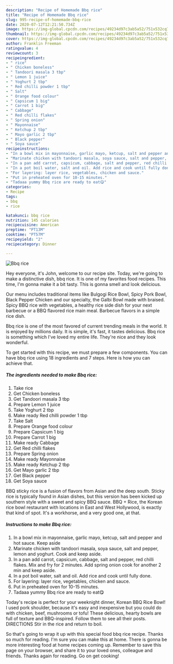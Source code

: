 ```yaml
---
description: "Recipe of Homemade Bbq rice"
title: "Recipe of Homemade Bbq rice"
slug: 995-recipe-of-homemade-bbq-rice
date: 2020-07-12T12:21:50.734Z
image: https://img-global.cpcdn.com/recipes/49234d97c3ab5a52/751x532cq70/bbq-rice-recipe-main-photo.jpg
thumbnail: https://img-global.cpcdn.com/recipes/49234d97c3ab5a52/751x532cq70/bbq-rice-recipe-main-photo.jpg
cover: https://img-global.cpcdn.com/recipes/49234d97c3ab5a52/751x532cq70/bbq-rice-recipe-main-photo.jpg
author: Franklin Freeman
ratingvalue: 4
reviewcount: 3
recipeingredient:
- " rice"
- " Chicken boneless"
- " Tandoori masala 3 tbp"
- " Lemon 1 juice"
- " Yoghurt 2 tbp"
- " Red chilli powder 1 tbp"
- " Salt"
- " Orange food colour"
- " Capsicum 1 big"
- " Carrot 1 big"
- " Cabbage"
- " Red chilli flakes"
- " Spring onion"
- " Mayonnaise"
- " Ketchup 2 tbp"
- " Mayo garlic 2 tbp"
- " Black pepper"
- " Soya sauce"
recipeinstructions:
- "In a bowl mix in mayonnaise, garlic mayo, ketcup, salt and pepper and hot sauce. Keep aside"
- "Marinate chicken with tandoori masala, soya sauce, salt and pepper, lemon and yoghurt. Cook and keep aside."
- "In a pan add carrot, capsicum, cabbage, salt and pepper, red chilli flakes. Mix and fry for 2 minutes. Add spring onion cook for another 2 min and keep aside."
- "In a pot boil water, salt and oil. Add rice and cook until fully done."
- "For layering: layer rice, vegetables, chicken and sauce."
- "Put in preheated oven for 10-15 minutes."
- "Tadaaa yummy Bbq rice are ready to eat😋"
categories:
- Recipe
tags:
- bbq
- rice

katakunci: bbq rice 
nutrition: 145 calories
recipecuisine: American
preptime: "PT13M"
cooktime: "PT57M"
recipeyield: "2"
recipecategory: Dinner

---
```



![Bbq rice](https://img-global.cpcdn.com/recipes/49234d97c3ab5a52/751x532cq70/bbq-rice-recipe-main-photo.jpg)

Hey everyone, it's John, welcome to our recipe site. Today, we're going to make a distinctive dish, bbq rice. It is one of my favorites food recipes. This time, I'm gonna make it a bit tasty. This is gonna smell and look delicious.

Our menu includes traditional items like Bulgogi Rice Bowl, Spicy Pork Bowl, Black Pepper Chicken and our specialty, the Galbi Bowl made with braised. Spicy BBQ rice with vegetables, a healthy rice side dish for your next barbecue or a BBQ flavored rice main meal. Barbecue flavors in a simple rice dish.

Bbq rice is one of the most favored of current trending meals in the world. It is enjoyed by millions daily. It is simple, it's fast, it tastes delicious. Bbq rice is something which I've loved my entire life. They're nice and they look wonderful.


To get started with this recipe, we must prepare a few components. You can have bbq rice using 18 ingredients and 7 steps. Here is how you can achieve that.

<!--inarticleads1-->

##### The ingredients needed to make Bbq rice:

1. Take  rice
1. Get  Chicken boneless
1. Get  Tandoori masala 3 tbp
1. Prepare  Lemon 1 juice
1. Take  Yoghurt 2 tbp
1. Make ready  Red chilli powder 1 tbp
1. Take  Salt
1. Prepare  Orange food colour
1. Prepare  Capsicum 1 big
1. Prepare  Carrot 1 big
1. Make ready  Cabbage
1. Get  Red chilli flakes
1. Prepare  Spring onion
1. Make ready  Mayonnaise
1. Make ready  Ketchup 2 tbp
1. Get  Mayo garlic 2 tbp
1. Get  Black pepper
1. Get  Soya sauce


BBQ sticky rice is a fusion of flavors from Asian and the deep south. Sticky rice is typically found in Asian dishes, but this version has been kicked up southern style with a sweet and spicy BBQ sauce. BBQ + Rice, the Korean rice bowl restaurant with locations in East and West Hollywood, is exactly that kind of spot. It&#39;s a workhorse, and a very good one, at that. 

<!--inarticleads2-->

##### Instructions to make Bbq rice:

1. In a bowl mix in mayonnaise, garlic mayo, ketcup, salt and pepper and hot sauce. Keep aside
1. Marinate chicken with tandoori masala, soya sauce, salt and pepper, lemon and yoghurt. Cook and keep aside.
1. In a pan add carrot, capsicum, cabbage, salt and pepper, red chilli flakes. Mix and fry for 2 minutes. Add spring onion cook for another 2 min and keep aside.
1. In a pot boil water, salt and oil. Add rice and cook until fully done.
1. For layering: layer rice, vegetables, chicken and sauce.
1. Put in preheated oven for 10-15 minutes.
1. Tadaaa yummy Bbq rice are ready to eat😋


Today&#39;s recipe is perfect for your weeknight dinner, Korean BBQ Rice Bowl! I used pork shoulder, because it&#39;s easy and inexpensive but you could do with chicken, beef, mushrooms or tofu! These delicious, hearty bowls are full of texture and BBQ-inspired. Follow them to see all their posts. DIRECTIONS Stir in the rice and return to boil. 

So that's going to wrap it up with this special food bbq rice recipe. Thanks so much for reading. I'm sure you can make this at home. There is gonna be more interesting food at home recipes coming up. Remember to save this page on your browser, and share it to your loved ones, colleague and friends. Thanks again for reading. Go on get cooking!
